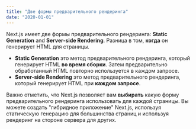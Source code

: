 ```yaml
---
title: "Две формы предварительного рендеринга"
date: "2020-01-01"
---
```


Next.js имеет две формы предварительного рендеринга: **Static Generation** and **Server-side Rendering**. Разница в том, **когда** он генерирует HTML для страницы.

- **Static Generation** это метод предварительного рендеринга, который генерирует HTML **во время сборки**. Затем предварительно обработанный HTML повторно используется в каждом запросе.
- **Server-side Rendering** это метод предварительного рендеринга, который генерирует HTML при **каждом запросе**.

Важно отметить, что Next.js позволяет вам **выбирать** какую форму предварительного рендеринга использовать для каждой страницы. Вы можете создать "гибридное приложение" Next.js, используя статическую генерацию для большинства страниц и используя рендеринг на стороне сервера для других.
